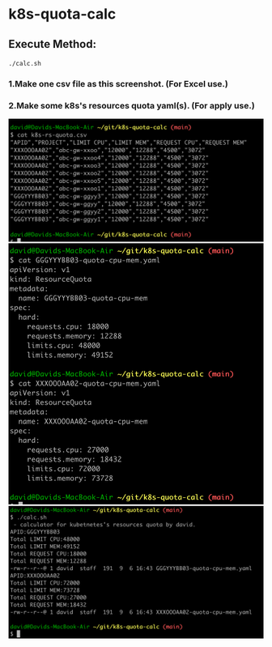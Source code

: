 # k8s-quota-calc

## Execute Method:
```
./calc.sh
```

### 1.Make one csv file as this screenshot. (For Excel use.)

### 2.Make some k8s's resources quota yaml(s). (For apply use.)

![image](pics/k8s-rs-quota.csv.png)
![image](pics/k8s-rs-quota-yamls.png)
![image](pics/console-results.png)

